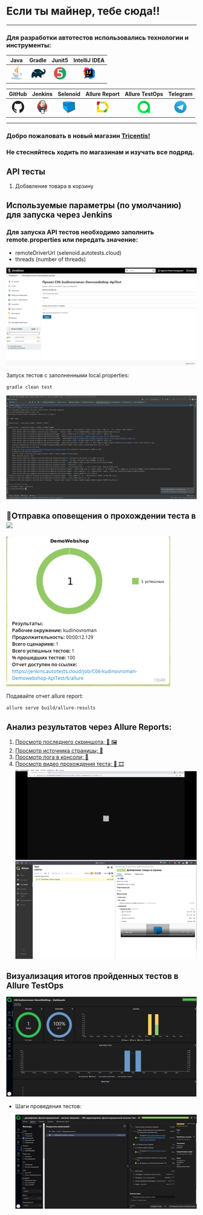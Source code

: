 # Если ты майнер, тебе сюда!!

___

### Для разработки автотестов использовались технологии и инструменты:

| Java | Gradle | Junit5 | IntelliJ IDEA |
|:------:|:----:|:----:|:------:|
| <img src="https://github.com/Roman-1990/bip-test/blob/master/img/logo/Java.png" width="40" height="40"> | <img src="https://github.com/Roman-1990/bip-test/blob/master/img/logo/Gradle.png" width="40" height="40"> | <img src="https://github.com/Roman-1990/bip-test/blob/master/img/logo/JUnit5.png" width="40" height="40"> | <img src="https://github.com/Roman-1990/bip-test/blob/master/img/logo/Intelij_IDEA.png" width="40" height="40"> |

| GitHub | Jenkins | Selenoid | Allure Report | Allure TestOps | Telegram |
|:------:|:----:|:----:|:------:|:------:|:--------:|
| <img src="https://github.com/Roman-1990/bip-test/blob/master/img/logo/Github.png" width="40" height="40"> | <img src="https://github.com/Roman-1990/bip-test/blob/master/img/logo/Jenkins.png" width="40" height="40"> | <img src="https://github.com/Roman-1990/bip-test/blob/master/img/logo/Selenoid.png" width="40" height="40"> | <img src="https://github.com/Roman-1990/bip-test/blob/master/img/logo/Allure_Report.png" width="40" height="40"> | <img src="https://github.com/Roman-1990/bip-test/blob/master/img/logo/AllureTestOps.png" width="40" height="40"> | <img src="https://github.com/Roman-1990/bip-test/blob/master/img/logo/Telegram.png" width="40" height="40"> |

___

### Добро пожаловать в новый магазин [Tricentis!](http://demowebshop.tricentis.com/)
### Не стесняйтесь ходить по магазинам и изучать все подряд.

## API тесты
1) Добавление товара в корзину

## Используемые параметры (по умолчанию) для запуска через Jenkins

### Для запуска API тестов необходимо заполнить remote.properties или передать значение:

* remoteDriverUrl (selenoid.autotests.cloud)
* threads (number of threads)

<img src = "https://github.com/Roman-1990/DemoWebShop/blob/master/img/jenkins.PNG">

Запуск тестов с заполненными local.properties:
```bash
gradle clean test
```

<img src = "https://github.com/Roman-1990/DemoWebShop/blob/master/img/console.PNG">

## :robot:Отправка оповещения о прохождении теста в <img src = "https://starchenkov.pro/qa-guru/img/skills/Telegram.svg" width = "30">

<img src = "https://github.com/Roman-1990/DemoWebShop/blob/master/img/telegrambot.PNG">

Подавайте отчет allure report:
```bash
allure serve build/allure-results
```
## Анализ результатов через Allure Reports: <a href ="https://jenkins.autotests.cloud/job/C06-kudinovroman-Demowebshop-ApiTest/6/allure/#suites/ce9e7658a93407fd5bc66fdf0526dee1/190840dbe0cc32a9/">

1) Просмотр последнего скриншота; :eyes: :framed_picture:
2) Просмотр источника страницы; :eyes:
3) Просмотр лога в консоли; :eyes:
4) Просмотр видео прохождения теста; :eyes: :film_strip:
   </a>
   <img src = "https://github.com/Roman-1990/DemoWebShop/blob/master/img/video.gif">
   <img src = "https://github.com/Roman-1990/DemoWebShop/blob/master/img/Allure.PNG">


## Визуализация итогов пройденных тестов в Allure TestOps

<img src = "https://github.com/Roman-1990/DemoWebShop/blob/master/img/dashboards.PNG">

- Шаги проведения тестов:
  
  <img src = "https://github.com/Roman-1990/DemoWebShop/blob/master/img/Attachments.PNG">